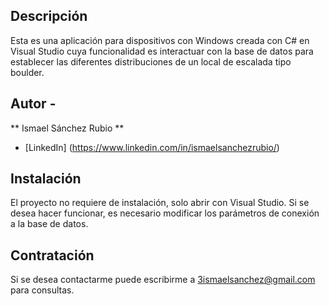 ## Descripción

Esta es una aplicación para dispositivos con Windows creada con C# en Visual Studio cuya funcionalidad es interactuar con la base de datos para establecer las diferentes distribuciones de un local de escalada tipo boulder.

## Autor -
** Ismael Sánchez Rubio **
* [LinkedIn] (https://www.linkedin.com/in/ismaelsanchezrubio/)

## Instalación
El proyecto no requiere de instalación, solo abrir con Visual Studio.
Si se desea hacer funcionar, es necesario modificar los parámetros de conexión a la base de datos.

## Contratación
Si se desea contactarme puede escribirme a 3ismaelsanchez@gmail.com para consultas.
